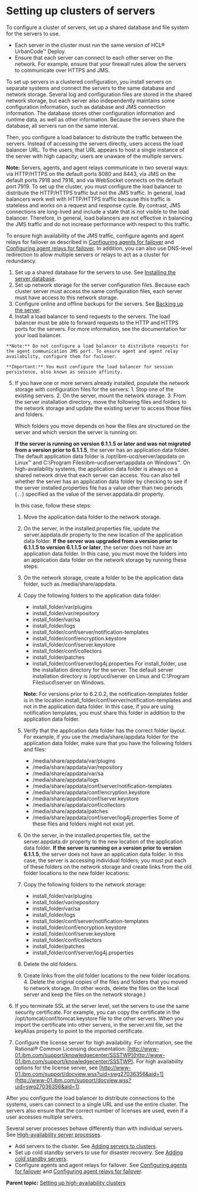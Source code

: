 # Setting up clusters of servers

To configure a cluster of servers, set up a shared database and file system for the servers to use.

-   Each server in the cluster must run the same version of HCL® UrbanCode™ Deploy.
-   Ensure that each server can connect to each other server on the network. For example, ensure that your firewall rules allow the servers to communicate over HTTPS and JMS.

To set up servers in a clustered configuration, you install servers on separate systems and connect the servers to the same database and network storage. Several log and configuration files are stored in the shared network storage, but each server also independently maintains some configuration information, such as database and JMS connection information. The database stores other configuration information and runtime data, as well as other information. Because the servers share the database, all servers run on the same interval.

Then, you configure a load balancer to distribute the traffic between the servers. Instead of accessing the servers directly, users access the load balancer URL. To the users, that URL appears to host a single instance of the server with high capacity; users are unaware of the multiple servers.

**Note:** Servers, agents, and agent relays communicate in two several ways: via HTTP/HTTPS on the default ports 8080 and 8443, via JMS on the default ports 7918 and 7916, and via WebSocket connects on the default port 7919. To set up the cluster, you must configure the load balancer to distribute the HTTP/HTTPS traffic but not the JMS traffic. In general, load balancers work well with HTTP/HTTPS traffic because this traffic is stateless and works on a request and response cycle. By contrast, JMS connections are long-lived and include a state that is not visible to the load balancer. Therefore, in general, load balancers are not effective in balancing the JMS traffic and do not increase performance with respect to this traffic.

To ensure high availability of the JMS traffic, configure agents and agent relays for failover as described in [Configuring agents for failover](../../com.udeploy.install.doc/topics/configure_agent_failover.md) and [Configuring agent relays for failover](../../com.udeploy.install.doc/topics/configure_relay_failover.md). In addition, you can also use DNS-level redirection to allow multiple servers or relays to act as a cluster for redundancy.

1.   Set up a shared database for the servers to use. See [Installing the server database](../../com.udeploy.install.doc/topics/DBinstall.md).
2.   Set up network storage for the server configuration files. Because each cluster server must access the same configuration files, each server must have access to this network storage.
3.   Configure online and offline backups for the servers. See [Backing up the server](../../com.udeploy.install.doc/topics/server_backup.md#).
4.   Install a load balancer to send requests to the servers. The load balancer must be able to forward requests to the HTTP and HTTPS ports for the servers. For more information, see the documentation for your load balancer.

    **Note:** Do not configure a load balancer to distribute requests for the agent communication JMS port. To ensure agent and agent relay availability, configure them for failover.

    **Important:** You must configure the load balancer for session persistence, also known as session affinity.

5.   If you have one or more servers already installed, populate the network storage with configuration files for the servers: 
    1.   Stop one of the existing servers. 
    2.   On the server, mount the network storage. 
    3.   From the server installation directory, move the following files and folders to the network storage and update the existing server to access those files and folders. 

        Which folders you move depends on how the files are structured on the server and which version the server is running on:

        **If the server is running on version 6.1.1.5 or later and was not migrated from a version prior to 6.1.1.5**, the server has an application data folder. The default application data folder is /opt/ibm-ucd/server/appdata on Linux™ and C:\\Program Files\\ibm-ucd\\server\\appdata on Windows™. On high-availability systems, the application data folder is always on a shared network drive that each server can access. You can also tell whether the server has an application data folder by checking to see if the server installed.properties file has a value other than two periods \(`..`\) specified as the value of the server.appdata.dir property.

        In this case, follow these steps:

        1.  Move the application data folder to the network storage.
        2.  On the server, in the installed.properties file, update the server.appdata.dir property to the new location of the application data folder.
        **If the server was upgraded from a version prior to 6.1.1.5 to version 6.1.1.5 or later**, the server does not have an application data folder. In this case, you must move the folders into an application data folder on the network storage by running these steps:

        1.  On the network storage, create a folder to be the application data folder, such as /media/share/appdata.
        2.  Copy the following folders to the application data folder:

            -   install\_folder/var/plugins
            -   install\_folder/var/repository
            -   install\_folder/var/sa
            -   install\_folder/logs
            -   install\_folder/conf/server/notification-templates
            -   install\_folder/conf/encryption.keystore
            -   install\_folder/conf/server.keystore
            -   install\_folder/conf/collectors
            -   install\_folder/patches
            -   install\_folder/conf/server/log4j.properties
            For install\_folder, use the installation directory for the server. The default server installation directory is /opt/ucd/server on Linux and C:\\Program Files\\ucd\\server on Windows.

            **Note:** For versions prior to 6.2.0.2, the notification-templates folder is in the location install\_folder/conf/server/notification-templates and not in the application data folder. In this case, if you are using notification templates, you must share this folder in addition to the application data folder.

        3.  Verify that the application data folder has the correct folder layout. For example, if you use the /media/share/appdata folder for the application data folder, make sure that you have the following folders and files:

            -   /media/share/appdata/var/plugins
            -   /media/share/appdata/var/repository
            -   /media/share/appdata/var/sa
            -   /media/share/appdata/logs
            -   /media/share/appdata/conf/server/notification-templates
            -   /media/share/appdata/conf/encryption.keystore
            -   /media/share/appdata/conf/server.keystore
            -   /media/share/appdata/conf/collectors
            -   /media/share/appdata/patches
            -   /media/share/appdata/conf/server/log4j.properties
            Some of these files and folders might not exist yet.

        4.  On the server, in the installed.properties file, set the server.appdata.dir property to the new location of the application data folder.
        **If the server is running on a version prior to version 6.1.1.5**, the server does not have an application data folder. In this case, the server is accessing individual folders; you must put each of these folders on the network storage and create links from the old folder locations to the new folder locations:

        1.  Copy the following folders to the network storage:
            -   install\_folder/var/plugins
            -   install\_folder/var/repository
            -   install\_folder/var/sa
            -   install\_folder/logs
            -   install\_folder/conf/server/notification-templates
            -   install\_folder/conf/encryption.keystore
            -   install\_folder/conf/server.keystore
            -   install\_folder/conf/collectors
            -   install\_folder/patches
            -   install\_folder/conf/server/log4j.properties
        2.  Delete the old folders.
        3.  Create links from the old folder locations to the new folder locations.
    4.   Delete the original copies of the files and folders that you moved to network storage. \(In other words, delete the files on the local server and keep the files on the network storage.\) 
6.   If you terminate SSL at the server level, set the servers to use the same security certificate. For example, you can copy the certificate in the /opt/tomcat/conf/tomcat.keystore file to the other servers. When you import the certificate into other servers, in the server.xml file, set the keyAlias property to point to the imported certificate.
7.   Configure the license server for high availability. For information, see the Rational® Common Licensing documentation: [http://www-01.ibm.com/support/knowledgecenter/SSSTWP](http://www-01.ibm.com/support/knowledgecenter/SSSTWP). For high availability options for the license server, see [http://www-01.ibm.com/support/docview.wss?uid=swg27036356&aid=1](http://www-01.ibm.com/support/docview.wss?uid=swg27036356&aid=1).

After you configure the load balancer to distribute connections to the systems, users can connect to a single URL and use the entire cluster. The servers also ensure that the correct number of licenses are used, even if a user accesses multiple servers.

Several server processes behave differently than with individual servers. See [High-availability server processes](../../com.udeploy.admin.doc/topics/ha_servers.md#).

-   Add servers to the cluster. See [Adding servers to clusters](ha_add_server.md).
-   Set up cold standby servers to use for disaster recovery. See [Adding cold standby servers](../../com.udeploy.install.doc/topics/server_install_cold.md#).
-   Configure agents and agent relays for failover. See [Configuring agents for failover](../../com.udeploy.install.doc/topics/configure_agent_failover.md) and [Configuring agent relays for failover](../../com.udeploy.install.doc/topics/configure_relay_failover.md).

**Parent topic:** [Setting up high-availability clusters](../topics/server_install_clustered.md)

